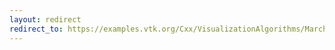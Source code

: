 ```yaml
---
layout: redirect
redirect_to: https://examples.vtk.org/Cxx/VisualizationAlgorithms/MarchingCasesC/
---
```

